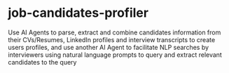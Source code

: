 # job-candidates-profiler
Use AI Agents to parse, extract and combine candidates information from their CVs/Resumes, LinkedIn profiles and interview transcripts to create users profiles, and use another AI Agent to facilitate NLP searches by interviewers using natural language prompts to query and extract relevant candidates to the query
